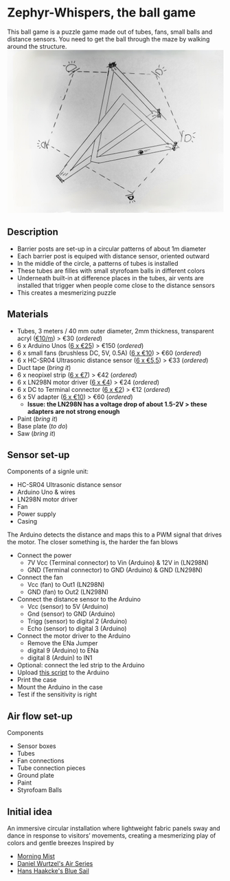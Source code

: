 # Zephyr-Whispers, the ball game
This ball game is a puzzle game made out of tubes, fans, small balls and distance sensors. You need to get the ball through the maze by walking around the structure.   
![idea](/img/idea.jpg)


## Description
- Barrier posts are set-up in a circular patterns of about 1m diameter
- Each barrier post is equiped with distance sensor, oriented outward
- In the middle of the circle, a patterns of tubes is installed
- These tubes are filles with small styrofoam balls in different colors
- Underneath built-in at difference places in the tubes, air vents are installed that trigger when people come close to the distance sensors
- This creates a mesmerizing puzzle

## Materials
- Tubes, 3 meters / 40 mm outer diameter, 2mm thickness, transparent acryl ([€10/m](https://www.kunststofforte.nl/product/transparante-acrylaat-buizen-xt/)) > €30 (*ordered*)
- 6 x Arduino Unos ([6 x €25](https://www.kiwi-electronics.com/nl/arduino-uno-rev3-atmega328-729?search=arduino)) > €150 (*ordered*)
- 6 x small fans (brushless DC, 5V, 0.5A) ([6 x €10](https://www.mouser.be/ProductDetail/Delta-Electronics/EFB0405VHD-F00?qs=%2FW4LtXOBxKsYebwOUVkrBw%3D%3D)) > €60 (*ordered*)
- 6 x HC-SR04 Ultrasonic distance sensor ([6 x €5,5](https://www.kiwi-electronics.com/nl/ultrasoon-sensor-hc-sr04-2592?search=HC-SR04%20Ultrasonic%20distance%20sensor)) > €33 (*ordered*)
- Duct tape (*bring it*)
- 6 x neopixel strip ([6 x €7](https://www.kiwi-electronics.com/nl/neopixel-stick-8x-5050-rgb-led-met-geintegreerde-drivers-7316)) > €42 (*ordered*)
- 6 x LN298N motor driver ([6 x €4](https://www.kiwi-electronics.com/nl/dual-h-bridge-dc-stepper-motor-driver-l298n-4117?search=LN298N)) > €24 (*ordered*)
- 6 x DC to Terminal connector ([6 x €2](https://www.kiwi-electronics.com/nl/terminal-block-naar-2-1mm-dc-barrel-jack-female-747?search=Terminal%20connector)) > €12 (*ordered*)
- 6 x 5V adapter ([6 x €10](https://www.kiwi-electronics.com/nl/voedingsadapter-5v-2-4a-12w-5-5x2-1mm-dc-plug-3595?search=5v%20adapter)) > €60 (*ordered*)
  - **Issue: the LN298N has a voltage drop of about 1.5-2V > these adapters are not strong enough**
- Paint (*bring it*)
- Base plate (*to do*)
- Saw (*bring it*)

## Sensor set-up  
Components of a signle unit:
- HC-SR04 Ultrasonic distance sensor
- Arduino Uno & wires
- LN298N motor driver
- Fan
- Power supply
- Casing

The Arduino detects the distance and maps this to a PWM signal that drives the motor.  The closer something is, the harder the fan blows
- Connect the power
  - 7V Vcc (Terminal connector) to Vin (Arduino) & 12V in (LN298N)
  - GND (Terminal connector) to GND (Arduino) & GND (LN298N)
- Connect the fan
  - Vcc (fan) to Out1 (LN298N)
  - GND (fan) to Out2 (LN298N)
- Connect the distance sensor to the Arduino
  - Vcc (sensor) to 5V (Arduino)
  - Gnd (sensor)  to GND (Arduino)
  - Trigg (sensor) to digital 2 (Arduino)
  - Echo (sensor) to digital 3 (Arduino)
- Connect the motor driver to the Arduino
  - Remove the ENa Jumper 
  - digital 9 (Arduino) to ENa
  - digital 8 (Arduin) to IN1
- Optional: connect the led strip to the Arduino
- Upload [this script](distance_mapping.ino) to the Arduino
- Print the case
- Mount the Arduino in the case
- Test if the sensitivity is right
  
## Air flow set-up
Components
- Sensor boxes
- Tubes
- Fan connections
- Tube connection pieces
- Ground plate
- Paint
- Styrofoam Balls

## Initial idea   
An immersive circular installation where lightweight fabric panels sway and dance in response to visitors’ movements, creating a mesmerizing play of colors and gentle breezes
Inspired by
- [Morning Mist](https://www.designlabexperience.com/projects/morning-mist-fans-installation)
- [Daniel Wurtzel's Air Series](https://www.danielwurtzel.com/)
- [Hans Haakcke's Blue Sail](https://arth207-spring.tumblr.com/post/50658432895)
